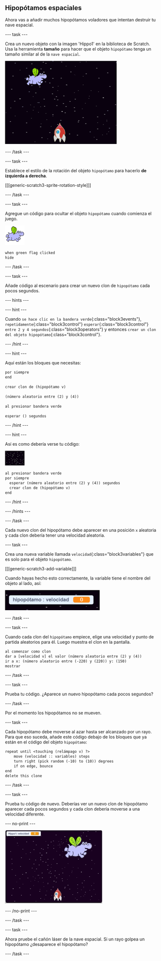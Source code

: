 ## Hipopótamos espaciales

Ahora vas a añadir muchos hipopótamos voladores que intentan destruir tu nave espacial.

--- task ---

Crea un nuevo objeto con la imagen 'Hippo1' en la biblioteca de Scratch. Usa la herramienta **tamaño** para hacer que el objeto `hipopótamo` tenga un tamaño similar al de la `nave espacial`.

![captura de pantalla](images/invaders-hippo.png)

--- /task ---

--- task ---

Establece el estilo de la rotación del objeto `hipopótamo` para hacerlo **de izquierda a derecha**.

[[[generic-scratch3-sprite-rotation-style]]]

--- /task ---

--- task ---

Agregue un código para ocultar el objeto `hipopótamo` cuando comienza el juego.

![objeto hipopótamo](images/hippo-sprite.png)

```blocks3
when green flag clicked
hide
```

--- /task ---

--- task ---

Añade código al escenario para crear un nuevo clon de `hipopótamo` cada pocos segundos.

--- hints ---


--- hint ---

Cuando `se hace clic en la bandera verde`{:class="block3events"}, `repetidamente`{:class="block3control"} `esperar`{:class="block3control"} `entre 2 y 4 segundos`{:class="block3operators"} y entonces `crear un clon del objeto hipopótamo`{:class="block3control"}.

--- /hint ---

--- hint ---

Aquí están los bloques que necesitas:

```blocks3
por siempre
end

crear clon de (hipopótamo v)

(número aleatorio entre (2) y (4))

al presionar bandera verde

esperar () segundos
```

--- /hint ---

--- hint ---

Así es como debería verse tu código:

![objeto escenario](images/stage-sprite.png)

```blocks3
al presionar bandera verde
por siempre 
  esperar (número aleatorio entre (2) y (4)) segundos
  crear clon de (hipopótamo v)
end
```

--- /hint ---

--- /hints ---

--- /task ---

Cada nuevo clon del hipopótamo debe aparecer en una posición `x` aleatoria y cada clon debería tener una velocidad aleatoria.

--- task ---

Crea una nueva variable llamada `velocidad`{:class="block3variables"} que es solo para el objeto `hipopótamo`.

[[[generic-scratch3-add-variable]]]

Cuando hayas hecho esto correctamente, la variable tiene el nombre del objeto al lado, así:

![captura de pantalla](images/invaders-var-test.png)

--- /task ---

--- task ---

Cuando cada clon del `hipopótamo` empiece, elige una velocidad y punto de partida aleatorios para él. Luego muestra el clon en la pantalla.

```blocks3
al comenzar como clon
dar a [velocidad v] el valor (número aleatorio entre (2) y (4))
ir a x: (número aleatorio entre (-220) y (220)) y: (150)
mostrar
```

--- /task ---

--- task ---

Prueba tu código. ¿Aparece un nuevo hipopótamo cada pocos segundos?

--- /task ---

Por el momento los hipopótamos no se mueven.

--- task ---

Cada hipopótamo debe moverse al azar hasta ser alcanzado por un rayo. Para que eso suceda, añade este código debajo de los bloques que ya están en el código del objeto `hipopótamo`:

```blocks3
repeat until <touching (relámpago v) ?>
	move (velocidad :: variables) steps
	turn right (pick random (-10) to (10)) degrees
	if on edge, bounce
end
delete this clone
```

--- /task ---

--- task ---

Prueba tu código de nuevo. Deberías ver un nuevo clon de hipopótamo aparecer cada pocos segundos y cada clon debería moverse a una velocidad diferente.

--- no-print ---

![captura de pantalla](images/hippo-clones.gif)

--- /no-print ---

--- /task ---

--- task ---

Ahora pruebe el cañón láser de la nave espacial. Si un rayo golpea un hipopótamo ¿desaparece el hipopótamo?

--- /task ---